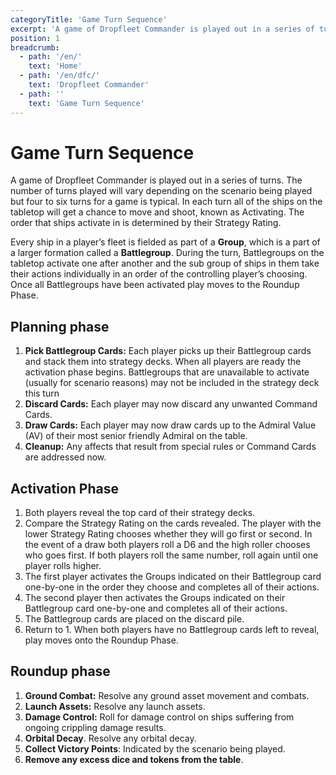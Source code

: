 ```yaml
---
categoryTitle: 'Game Turn Sequence'
excerpt: 'A game of Dropfleet Commander is played out in a series of turns.'
position: 1
breadcrumb:
  - path: '/en/'
    text: 'Home'
  - path: '/en/dfc/'
    text: 'Dropfleet Commander'
  - path: ''
    text: 'Game Turn Sequence'
---
```


# Game Turn Sequence

A game of Dropfleet Commander is played out in a series of turns. The number of turns played will vary depending on the scenario being played but four to six turns for a game is typical. In each turn all of the ships on the tabletop will get a chance to move and shoot, known as Activating. The order that ships activate in is determined by their Strategy Rating.

Every ship in a player’s fleet is fielded as part of a **Group**, which is a part of a larger formation called a **Battlegroup**. During the turn, Battlegroups on the tabletop activate one after another and the sub group of ships in them take their actions individually in an order of the controlling player’s choosing. Once all Battlegroups have been activated play moves to the Roundup Phase.

## Planning phase

1. **Pick Battlegroup Cards:** Each player picks up their Battlegroup cards and stack them into strategy decks. When all players are ready the activation phase begins. Battlegroups that are unavailable to activate (usually for scenario reasons) may not be included in the strategy deck this turn
1. **Discard Cards:** Each player may now discard any unwanted Command Cards.
1. **Draw Cards:** Each player may now draw cards up to the Admiral Value (AV) of their most senior friendly Admiral on the table.
1. **Cleanup:** Any affects that result from special rules or Command Cards are addressed now.

## Activation Phase

1. Both players reveal the top card of their strategy decks.
1. Compare the Strategy Rating on the cards revealed. The player with the lower Strategy Rating chooses whether they will go first or second. In the event of a draw both players roll a D6 and the high roller chooses who goes first. If both players roll the same number, roll again until one player rolls higher.
1. The first player activates the Groups indicated on their Battlegroup card one-by-one in the order they choose and completes all of their actions.
1. The second player then activates the Groups indicated on their Battlegroup card one-by-one and completes all of their actions.
1. The Battlegroup cards are placed on the discard pile.
1. Return to 1. When both players have no Battlegroup cards left to reveal, play moves onto the Roundup Phase.

## Roundup phase

1. **Ground Combat:** Resolve any ground asset movement and combats.
1. **Launch Assets:** Resolve any launch assets.
1. **Damage Control:** Roll for damage control on ships suffering from ongoing crippling damage results.
1. **Orbital Decay**. Resolve any orbital decay.
1. **Collect Victory Points**: Indicated by the scenario being played.
1. **Remove any excess dice and tokens from the table**.
